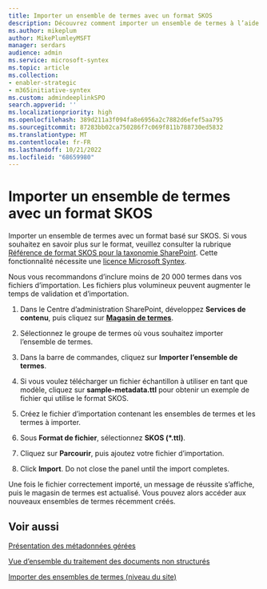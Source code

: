 ```yaml
---
title: Importer un ensemble de termes avec un format SKOS
description: Découvrez comment importer un ensemble de termes à l’aide d’un format SKOS.
ms.author: mikeplum
author: MikePlumleyMSFT
manager: serdars
audience: admin
ms.service: microsoft-syntex
ms.topic: article
ms.collection:
- enabler-strategic
- m365initiative-syntex
ms.custom: admindeeplinkSPO
search.appverid: ''
ms.localizationpriority: high
ms.openlocfilehash: 389d211a3f094fa8e6956a2c7882d6efef5aa795
ms.sourcegitcommit: 87283bb02ca750286f7c069f811b788730ed5832
ms.translationtype: MT
ms.contentlocale: fr-FR
ms.lasthandoff: 10/21/2022
ms.locfileid: "68659980"
---
```

# <a name="import-a-term-set-using-a-skos-based-format"></a>Importer un ensemble de termes avec un format SKOS

Importer un ensemble de termes avec un format basé sur SKOS. Si vous souhaitez en savoir plus sur le format, veuillez consulter la rubrique [Référence de format SKOS pour la taxonomie SharePoint](skos-format-reference.md). Cette fonctionnalité nécessite une [licence Microsoft Syntex](syntex-licensing.md).

Nous vous recommandons d’inclure moins de 20 000 termes dans vos fichiers d’importation. Les fichiers plus volumineux peuvent augmenter le temps de validation et d’importation.

1. Dans le Centre d’administration SharePoint, développez **Services de contenu**, puis cliquez sur <a href="https://go.microsoft.com/fwlink/?linkid=2185073" target="_blank">**Magasin de termes**</a>.

2. Sélectionnez le groupe de termes où vous souhaitez importer l’ensemble de termes.

3. Dans la barre de commandes, cliquez sur **Importer l’ensemble de termes**.

4. Si vous voulez télécharger un fichier échantillon à utiliser en tant que modèle, cliquez sur **sample-metadata.ttl** pour obtenir un exemple de fichier qui utilise le format SKOS.

5. Créez le fichier d’importation contenant les ensembles de termes et les termes à importer.

6. Sous **Format de fichier**, sélectionnez **SKOS (*.ttl)**.

7. Cliquez sur **Parcourir**, puis ajoutez votre fichier d’importation.

8. Click **Import**. Do not close the panel until the import completes.

Une fois le fichier correctement importé, un message de réussite s’affiche, puis le magasin de termes est actualisé. Vous pouvez alors accéder aux nouveaux ensembles de termes récemment créés.

## <a name="see-also"></a>Voir aussi

[Présentation des métadonnées gérées](/sharepoint/managed-metadata)

[Vue d’ensemble du traitement des documents non structurés](document-understanding-overview.md)

[Importer des ensembles de termes (niveau du site)](https://support.microsoft.com/office/168fbc86-7fce-4288-9a1f-b83fc3921c18)

